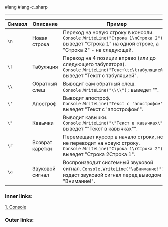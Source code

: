 #lang #lang-c_sharp

---

|**Символ**|**Описание**|**Пример**|
|---|---|---|
|`\n`|Новая строка|Переход на новую строку в консоли. `Console.WriteLine("Строка 1\nСтрока 2");` выведет "Строка 1" на одной строке, а "Строка 2" - на следующей.|
|`\t`|Табуляция|Переход на 4 позиции вправо (или до следующего табулятора). `Console.WriteLine("Текст\tс\tтабуляцией");` выведет "Текст с табуляцией".|
|`\\`|Обратный слеш|Выводит сам обратный слеш. `Console.WriteLine("\\\\");` выведет "\".|
|`\'`|Апостроф|Выводит апостроф. `Console.WriteLine("Текст с 'апострофом'");` выведет "Текст с 'апострофом'".|
|`\"`|Кавычки|Выводит кавычки. `Console.WriteLine("\"Текст в кавычках\"");` выведет ""Текст в кавычках"".|
|`\r`|Возврат каретки|Перемещает курсор в начало строки, но не переводит на новую строку. `Console.WriteLine("Строка 1\rСтрока 2");` выведет "Строка 2Строка 1".|
|`\a`|Звуковой сигнал|Воспроизводит системный звуковой сигнал. `Console.WriteLine("\aВнимание!");` издаст звуковой сигнал перед выводом "Внимание!".|

### Inner links:
[1. Console](1.%20Lang/C-sharp/0.%20Введение/4.%20Консоль/1.%20Console.md)


### Outer links:


